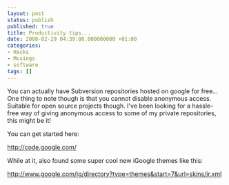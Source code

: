 ```yaml
---
layout: post
status: publish
published: true
title: Productivity tips...
date: 2008-02-29 04:39:00.000000000 +01:00
categories:
- Hacks
- Musings
- software
tags: []
---
```

You can actually have Subversion repositories hosted on google for free... One thing to note though is that you cannot disable anonymous access. Suitable for open source projects though. I've been looking for a hassle-free way of giving anonymous access to some of my private repositories, this might be it!

You can get started here:

http://code.google.com/

While at it, also found some super cool new iGoogle themes like this:

http://www.google.com/ig/directory?type=themes&start=7&url=skins/jr.xml
